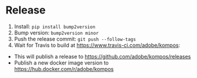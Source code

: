 # Release

1. Install: `pip install bump2version`
2. Bump version: `bump2version minor`
3. Push the release commit: `git push --follow-tags`
4. Wait for Travis to build at https://www.travis-ci.com/adobe/kompos:
  * This will publish a release to https://github.com/adobe/kompos/releases
  * Publish a new docker image version to https://hub.docker.com/r/adobe/kompos
